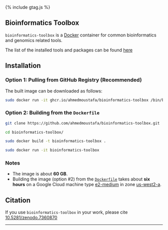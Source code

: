 {% include gtag.js %}

## Bioinformatics Toolbox

`bioinformatics-toolbox` is a [Docker](https://www.docker.com/) container for common bioinformatics and genomics related tools.

The list of the installed tools and packages can be found [here](Tools.md)

## Installation

### Option 1: Pulling from GitHub Registry (Recommended)

The built image can be downloaded as follows:

```bash
sudo docker run -it ghcr.io/ahmedmoustafa/bioinformatics-toolbox /bin/bash
```

### Option 2: Building from the `Dockerfile`

```bash
git clone https://github.com/ahmedmoustafa/bioinformatics-toolbox.git
```

```bash
cd bioinformatics-toolbox/
```

```bash
sudo docker build -t bioinformatics-toolbox .
```

```bash
sudo docker run -it bioinformatics-toolbox
```

### Notes
- The image is about **60 GB**.
- Building the image (option #2) from the [`Dockerfile`](https://github.com/ahmedmoustafa/bioinformatics-toolbox/blob/main/Dockerfile) takes about **six hours** on a Google Cloud machine type [e2-medium](https://cloud.google.com/compute/docs/machine-types) in zone [us-west2-a](https://cloud.google.com/compute/docs/regions-zones).

## Citation

If you use `bioinformatics-toolbox` in your work, please cite [10.5281/zenodo.7360870](https://doi.org/10.5281/zenodo.7360870)

---
